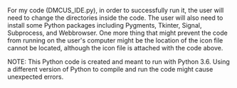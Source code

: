 For my code (DMCUS_IDE.py), in order to successfully run it, the user will need to change the directories inside the code. The user will also need to install some Python packages including Pygments, Tkinter, Signal, Subprocess, and Webbrowser. One more thing that might prevent the code from running on the user's computer might be the location of the icon file cannot be located, although the icon file is attached with the code above.

NOTE: This Python code is created and meant to run with Python 3.6. Using a different version of Python to compile and run the code might cause unexpected errors.
